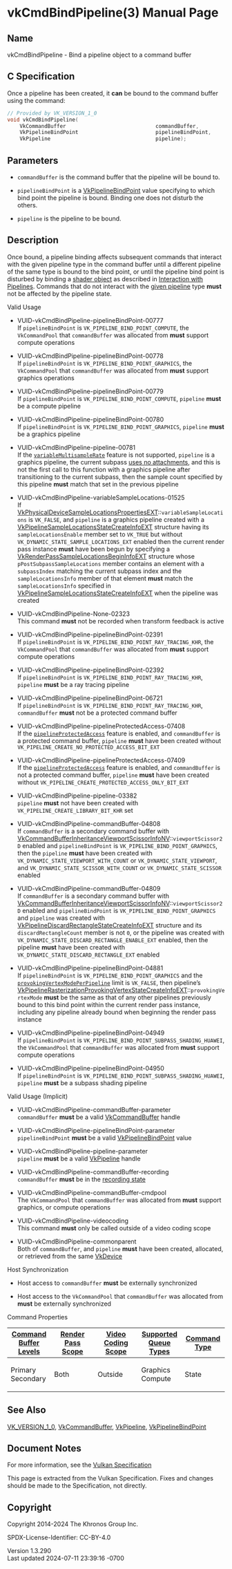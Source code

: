 # vkCmdBindPipeline(3) Manual Page

## Name

vkCmdBindPipeline - Bind a pipeline object to a command buffer



## <a href="#_c_specification" class="anchor"></a>C Specification

Once a pipeline has been created, it **can** be bound to the command
buffer using the command:

``` c
// Provided by VK_VERSION_1_0
void vkCmdBindPipeline(
    VkCommandBuffer                             commandBuffer,
    VkPipelineBindPoint                         pipelineBindPoint,
    VkPipeline                                  pipeline);
```

## <a href="#_parameters" class="anchor"></a>Parameters

- `commandBuffer` is the command buffer that the pipeline will be bound
  to.

- `pipelineBindPoint` is a
  [VkPipelineBindPoint](https://registry.khronos.org/vulkan/specs/1.3-extensions/man/html/VkPipelineBindPoint.html) value specifying to
  which bind point the pipeline is bound. Binding one does not disturb
  the others.

- `pipeline` is the pipeline to be bound.

## <a href="#_description" class="anchor"></a>Description

Once bound, a pipeline binding affects subsequent commands that interact
with the given pipeline type in the command buffer until a different
pipeline of the same type is bound to the bind point, or until the
pipeline bind point is disturbed by binding a <a
href="https://registry.khronos.org/vulkan/specs/1.3-extensions/html/vkspec.html#shaders-objects"
target="_blank" rel="noopener">shader object</a> as described in <a
href="https://registry.khronos.org/vulkan/specs/1.3-extensions/html/vkspec.html#shaders-objects-pipeline-interaction"
target="_blank" rel="noopener">Interaction with Pipelines</a>. Commands
that do not interact with the <a
href="https://registry.khronos.org/vulkan/specs/1.3-extensions/html/vkspec.html#shaders-binding"
target="_blank" rel="noopener">given pipeline</a> type **must** not be
affected by the pipeline state.

Valid Usage

- <a href="#VUID-vkCmdBindPipeline-pipelineBindPoint-00777"
  id="VUID-vkCmdBindPipeline-pipelineBindPoint-00777"></a>
  VUID-vkCmdBindPipeline-pipelineBindPoint-00777  
  If `pipelineBindPoint` is `VK_PIPELINE_BIND_POINT_COMPUTE`, the
  `VkCommandPool` that `commandBuffer` was allocated from **must**
  support compute operations

- <a href="#VUID-vkCmdBindPipeline-pipelineBindPoint-00778"
  id="VUID-vkCmdBindPipeline-pipelineBindPoint-00778"></a>
  VUID-vkCmdBindPipeline-pipelineBindPoint-00778  
  If `pipelineBindPoint` is `VK_PIPELINE_BIND_POINT_GRAPHICS`, the
  `VkCommandPool` that `commandBuffer` was allocated from **must**
  support graphics operations

- <a href="#VUID-vkCmdBindPipeline-pipelineBindPoint-00779"
  id="VUID-vkCmdBindPipeline-pipelineBindPoint-00779"></a>
  VUID-vkCmdBindPipeline-pipelineBindPoint-00779  
  If `pipelineBindPoint` is `VK_PIPELINE_BIND_POINT_COMPUTE`, `pipeline`
  **must** be a compute pipeline

- <a href="#VUID-vkCmdBindPipeline-pipelineBindPoint-00780"
  id="VUID-vkCmdBindPipeline-pipelineBindPoint-00780"></a>
  VUID-vkCmdBindPipeline-pipelineBindPoint-00780  
  If `pipelineBindPoint` is `VK_PIPELINE_BIND_POINT_GRAPHICS`,
  `pipeline` **must** be a graphics pipeline

- <a href="#VUID-vkCmdBindPipeline-pipeline-00781"
  id="VUID-vkCmdBindPipeline-pipeline-00781"></a>
  VUID-vkCmdBindPipeline-pipeline-00781  
  If the <a
  href="https://registry.khronos.org/vulkan/specs/1.3-extensions/html/vkspec.html#features-variableMultisampleRate"
  target="_blank" rel="noopener"><code>variableMultisampleRate</code></a>
  feature is not supported, `pipeline` is a graphics pipeline, the
  current subpass <a
  href="https://registry.khronos.org/vulkan/specs/1.3-extensions/html/vkspec.html#renderpass-noattachments"
  target="_blank" rel="noopener">uses no attachments</a>, and this is
  not the first call to this function with a graphics pipeline after
  transitioning to the current subpass, then the sample count specified
  by this pipeline **must** match that set in the previous pipeline

- <a href="#VUID-vkCmdBindPipeline-variableSampleLocations-01525"
  id="VUID-vkCmdBindPipeline-variableSampleLocations-01525"></a>
  VUID-vkCmdBindPipeline-variableSampleLocations-01525  
  If
  [VkPhysicalDeviceSampleLocationsPropertiesEXT](https://registry.khronos.org/vulkan/specs/1.3-extensions/man/html/VkPhysicalDeviceSampleLocationsPropertiesEXT.html)::`variableSampleLocations`
  is `VK_FALSE`, and `pipeline` is a graphics pipeline created with a
  [VkPipelineSampleLocationsStateCreateInfoEXT](https://registry.khronos.org/vulkan/specs/1.3-extensions/man/html/VkPipelineSampleLocationsStateCreateInfoEXT.html)
  structure having its `sampleLocationsEnable` member set to `VK_TRUE`
  but without `VK_DYNAMIC_STATE_SAMPLE_LOCATIONS_EXT` enabled then the
  current render pass instance **must** have been begun by specifying a
  [VkRenderPassSampleLocationsBeginInfoEXT](https://registry.khronos.org/vulkan/specs/1.3-extensions/man/html/VkRenderPassSampleLocationsBeginInfoEXT.html)
  structure whose `pPostSubpassSampleLocations` member contains an
  element with a `subpassIndex` matching the current subpass index and
  the `sampleLocationsInfo` member of that element **must** match the
  `sampleLocationsInfo` specified in
  [VkPipelineSampleLocationsStateCreateInfoEXT](https://registry.khronos.org/vulkan/specs/1.3-extensions/man/html/VkPipelineSampleLocationsStateCreateInfoEXT.html)
  when the pipeline was created

- <a href="#VUID-vkCmdBindPipeline-None-02323"
  id="VUID-vkCmdBindPipeline-None-02323"></a>
  VUID-vkCmdBindPipeline-None-02323  
  This command **must** not be recorded when transform feedback is
  active

- <a href="#VUID-vkCmdBindPipeline-pipelineBindPoint-02391"
  id="VUID-vkCmdBindPipeline-pipelineBindPoint-02391"></a>
  VUID-vkCmdBindPipeline-pipelineBindPoint-02391  
  If `pipelineBindPoint` is `VK_PIPELINE_BIND_POINT_RAY_TRACING_KHR`,
  the `VkCommandPool` that `commandBuffer` was allocated from **must**
  support compute operations

- <a href="#VUID-vkCmdBindPipeline-pipelineBindPoint-02392"
  id="VUID-vkCmdBindPipeline-pipelineBindPoint-02392"></a>
  VUID-vkCmdBindPipeline-pipelineBindPoint-02392  
  If `pipelineBindPoint` is `VK_PIPELINE_BIND_POINT_RAY_TRACING_KHR`,
  `pipeline` **must** be a ray tracing pipeline

- <a href="#VUID-vkCmdBindPipeline-pipelineBindPoint-06721"
  id="VUID-vkCmdBindPipeline-pipelineBindPoint-06721"></a>
  VUID-vkCmdBindPipeline-pipelineBindPoint-06721  
  If `pipelineBindPoint` is `VK_PIPELINE_BIND_POINT_RAY_TRACING_KHR`,
  `commandBuffer` **must** not be a protected command buffer

- <a href="#VUID-vkCmdBindPipeline-pipelineProtectedAccess-07408"
  id="VUID-vkCmdBindPipeline-pipelineProtectedAccess-07408"></a>
  VUID-vkCmdBindPipeline-pipelineProtectedAccess-07408  
  If the <a
  href="https://registry.khronos.org/vulkan/specs/1.3-extensions/html/vkspec.html#features-pipelineProtectedAccess"
  target="_blank" rel="noopener"><code>pipelineProtectedAccess</code></a>
  feature is enabled, and `commandBuffer` is a protected command buffer,
  `pipeline` **must** have been created without
  `VK_PIPELINE_CREATE_NO_PROTECTED_ACCESS_BIT_EXT`

- <a href="#VUID-vkCmdBindPipeline-pipelineProtectedAccess-07409"
  id="VUID-vkCmdBindPipeline-pipelineProtectedAccess-07409"></a>
  VUID-vkCmdBindPipeline-pipelineProtectedAccess-07409  
  If the <a
  href="https://registry.khronos.org/vulkan/specs/1.3-extensions/html/vkspec.html#features-pipelineProtectedAccess"
  target="_blank" rel="noopener"><code>pipelineProtectedAccess</code></a>
  feature is enabled, and `commandBuffer` is not a protected command
  buffer, `pipeline` **must** have been created without
  `VK_PIPELINE_CREATE_PROTECTED_ACCESS_ONLY_BIT_EXT`

- <a href="#VUID-vkCmdBindPipeline-pipeline-03382"
  id="VUID-vkCmdBindPipeline-pipeline-03382"></a>
  VUID-vkCmdBindPipeline-pipeline-03382  
  `pipeline` **must** not have been created with
  `VK_PIPELINE_CREATE_LIBRARY_BIT_KHR` set

- <a href="#VUID-vkCmdBindPipeline-commandBuffer-04808"
  id="VUID-vkCmdBindPipeline-commandBuffer-04808"></a>
  VUID-vkCmdBindPipeline-commandBuffer-04808  
  If `commandBuffer` is a secondary command buffer with
  [VkCommandBufferInheritanceViewportScissorInfoNV](https://registry.khronos.org/vulkan/specs/1.3-extensions/man/html/VkCommandBufferInheritanceViewportScissorInfoNV.html)::`viewportScissor2D`
  enabled and `pipelineBindPoint` is `VK_PIPELINE_BIND_POINT_GRAPHICS`,
  then the `pipeline` **must** have been created with
  `VK_DYNAMIC_STATE_VIEWPORT_WITH_COUNT` or `VK_DYNAMIC_STATE_VIEWPORT`,
  and `VK_DYNAMIC_STATE_SCISSOR_WITH_COUNT` or
  `VK_DYNAMIC_STATE_SCISSOR` enabled

- <a href="#VUID-vkCmdBindPipeline-commandBuffer-04809"
  id="VUID-vkCmdBindPipeline-commandBuffer-04809"></a>
  VUID-vkCmdBindPipeline-commandBuffer-04809  
  If `commandBuffer` is a secondary command buffer with
  [VkCommandBufferInheritanceViewportScissorInfoNV](https://registry.khronos.org/vulkan/specs/1.3-extensions/man/html/VkCommandBufferInheritanceViewportScissorInfoNV.html)::`viewportScissor2D`
  enabled and `pipelineBindPoint` is `VK_PIPELINE_BIND_POINT_GRAPHICS`
  and `pipeline` was created with
  [VkPipelineDiscardRectangleStateCreateInfoEXT](https://registry.khronos.org/vulkan/specs/1.3-extensions/man/html/VkPipelineDiscardRectangleStateCreateInfoEXT.html)
  structure and its `discardRectangleCount` member is not `0`, or the
  pipeline was created with
  `VK_DYNAMIC_STATE_DISCARD_RECTANGLE_ENABLE_EXT` enabled, then the
  pipeline **must** have been created with
  `VK_DYNAMIC_STATE_DISCARD_RECTANGLE_EXT` enabled

- <a href="#VUID-vkCmdBindPipeline-pipelineBindPoint-04881"
  id="VUID-vkCmdBindPipeline-pipelineBindPoint-04881"></a>
  VUID-vkCmdBindPipeline-pipelineBindPoint-04881  
  If `pipelineBindPoint` is `VK_PIPELINE_BIND_POINT_GRAPHICS` and the <a
  href="https://registry.khronos.org/vulkan/specs/1.3-extensions/html/vkspec.html#limits-provokingVertexModePerPipeline"
  target="_blank"
  rel="noopener"><code>provokingVertexModePerPipeline</code></a> limit
  is `VK_FALSE`, then pipeline’s
  [VkPipelineRasterizationProvokingVertexStateCreateInfoEXT](https://registry.khronos.org/vulkan/specs/1.3-extensions/man/html/VkPipelineRasterizationProvokingVertexStateCreateInfoEXT.html)::`provokingVertexMode`
  **must** be the same as that of any other pipelines previously bound
  to this bind point within the current render pass instance, including
  any pipeline already bound when beginning the render pass instance

- <a href="#VUID-vkCmdBindPipeline-pipelineBindPoint-04949"
  id="VUID-vkCmdBindPipeline-pipelineBindPoint-04949"></a>
  VUID-vkCmdBindPipeline-pipelineBindPoint-04949  
  If `pipelineBindPoint` is
  `VK_PIPELINE_BIND_POINT_SUBPASS_SHADING_HUAWEI`, the `VkCommandPool`
  that `commandBuffer` was allocated from **must** support compute
  operations

- <a href="#VUID-vkCmdBindPipeline-pipelineBindPoint-04950"
  id="VUID-vkCmdBindPipeline-pipelineBindPoint-04950"></a>
  VUID-vkCmdBindPipeline-pipelineBindPoint-04950  
  If `pipelineBindPoint` is
  `VK_PIPELINE_BIND_POINT_SUBPASS_SHADING_HUAWEI`, `pipeline` **must**
  be a subpass shading pipeline

Valid Usage (Implicit)

- <a href="#VUID-vkCmdBindPipeline-commandBuffer-parameter"
  id="VUID-vkCmdBindPipeline-commandBuffer-parameter"></a>
  VUID-vkCmdBindPipeline-commandBuffer-parameter  
  `commandBuffer` **must** be a valid
  [VkCommandBuffer](https://registry.khronos.org/vulkan/specs/1.3-extensions/man/html/VkCommandBuffer.html) handle

- <a href="#VUID-vkCmdBindPipeline-pipelineBindPoint-parameter"
  id="VUID-vkCmdBindPipeline-pipelineBindPoint-parameter"></a>
  VUID-vkCmdBindPipeline-pipelineBindPoint-parameter  
  `pipelineBindPoint` **must** be a valid
  [VkPipelineBindPoint](https://registry.khronos.org/vulkan/specs/1.3-extensions/man/html/VkPipelineBindPoint.html) value

- <a href="#VUID-vkCmdBindPipeline-pipeline-parameter"
  id="VUID-vkCmdBindPipeline-pipeline-parameter"></a>
  VUID-vkCmdBindPipeline-pipeline-parameter  
  `pipeline` **must** be a valid [VkPipeline](https://registry.khronos.org/vulkan/specs/1.3-extensions/man/html/VkPipeline.html) handle

- <a href="#VUID-vkCmdBindPipeline-commandBuffer-recording"
  id="VUID-vkCmdBindPipeline-commandBuffer-recording"></a>
  VUID-vkCmdBindPipeline-commandBuffer-recording  
  `commandBuffer` **must** be in the [recording
  state](#commandbuffers-lifecycle)

- <a href="#VUID-vkCmdBindPipeline-commandBuffer-cmdpool"
  id="VUID-vkCmdBindPipeline-commandBuffer-cmdpool"></a>
  VUID-vkCmdBindPipeline-commandBuffer-cmdpool  
  The `VkCommandPool` that `commandBuffer` was allocated from **must**
  support graphics, or compute operations

- <a href="#VUID-vkCmdBindPipeline-videocoding"
  id="VUID-vkCmdBindPipeline-videocoding"></a>
  VUID-vkCmdBindPipeline-videocoding  
  This command **must** only be called outside of a video coding scope

- <a href="#VUID-vkCmdBindPipeline-commonparent"
  id="VUID-vkCmdBindPipeline-commonparent"></a>
  VUID-vkCmdBindPipeline-commonparent  
  Both of `commandBuffer`, and `pipeline` **must** have been created,
  allocated, or retrieved from the same [VkDevice](https://registry.khronos.org/vulkan/specs/1.3-extensions/man/html/VkDevice.html)

Host Synchronization

- Host access to `commandBuffer` **must** be externally synchronized

- Host access to the `VkCommandPool` that `commandBuffer` was allocated
  from **must** be externally synchronized

Command Properties

<table class="tableblock frame-all grid-all stretch">
<colgroup>
<col style="width: 20%" />
<col style="width: 20%" />
<col style="width: 20%" />
<col style="width: 20%" />
<col style="width: 20%" />
</colgroup>
<thead>
<tr>
<th class="tableblock halign-left valign-top"><a
href="#VkCommandBufferLevel">Command Buffer Levels</a></th>
<th class="tableblock halign-left valign-top"><a
href="#vkCmdBeginRenderPass">Render Pass Scope</a></th>
<th class="tableblock halign-left valign-top"><a
href="#vkCmdBeginVideoCodingKHR">Video Coding Scope</a></th>
<th class="tableblock halign-left valign-top"><a
href="#VkQueueFlagBits">Supported Queue Types</a></th>
<th class="tableblock halign-left valign-top"><a
href="#fundamentals-queueoperation-command-types">Command Type</a></th>
</tr>
</thead>
<tbody>
<tr>
<td class="tableblock halign-left valign-top"><p>Primary<br />
Secondary</p></td>
<td class="tableblock halign-left valign-top"><p>Both</p></td>
<td class="tableblock halign-left valign-top"><p>Outside</p></td>
<td class="tableblock halign-left valign-top"><p>Graphics<br />
Compute</p></td>
<td class="tableblock halign-left valign-top"><p>State</p></td>
</tr>
</tbody>
</table>

## <a href="#_see_also" class="anchor"></a>See Also

[VK_VERSION_1_0](https://registry.khronos.org/vulkan/specs/1.3-extensions/man/html/VK_VERSION_1_0.html),
[VkCommandBuffer](https://registry.khronos.org/vulkan/specs/1.3-extensions/man/html/VkCommandBuffer.html), [VkPipeline](https://registry.khronos.org/vulkan/specs/1.3-extensions/man/html/VkPipeline.html),
[VkPipelineBindPoint](https://registry.khronos.org/vulkan/specs/1.3-extensions/man/html/VkPipelineBindPoint.html)

## <a href="#_document_notes" class="anchor"></a>Document Notes

For more information, see the <a
href="https://registry.khronos.org/vulkan/specs/1.3-extensions/html/vkspec.html#vkCmdBindPipeline"
target="_blank" rel="noopener">Vulkan Specification</a>

This page is extracted from the Vulkan Specification. Fixes and changes
should be made to the Specification, not directly.

## <a href="#_copyright" class="anchor"></a>Copyright

Copyright 2014-2024 The Khronos Group Inc.

SPDX-License-Identifier: CC-BY-4.0

Version 1.3.290  
Last updated 2024-07-11 23:39:16 -0700
